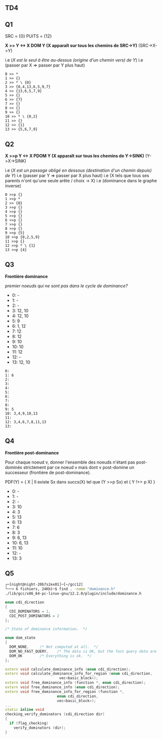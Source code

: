 ## TD4

## Q1 

SRC = {0}
PUITS = {12}

**X >> Y <-> X DOM Y (X apparaît sur tous les chemins de SRC->Y)** (SRC->X->Y)

i.e (*X est le seul à être au-dessus (origine d'un chemin vers) de Y*)
i.e (passer par X => passer par Y plus haut)

```
0 >> *
1 >> {}
2 >> * \ {0}
3 >> {8,4,13,6,5,9,7}
4 >> {13,6,5,7,9}
5 >> {}
6 >> {7}
7 >> {}
8 >> {}
9 >> {}
10 >> * \ {0,2}
11 >> {}
12 >> {1}
13 >> {5,6,7,9}
```

## Q2

**X >>p Y <-> X PDOM Y (X apparaît sur tous les chemins de Y->SINK)** (Y->X->SINK)

i.e (*X est un passage obligé en dessous (destination d'un chemin depuis) de Y*)
i.e (passer par Y => passer par X plus haut)
i.e (X tels que tous ses parents n'ont qu'une seule arête / choix -> X)
i.e (dominance dans le graphe inverse)

```
0 >>p {}
1 >>p *
2 >> {0}
3 >>p {}
4 >>p {}
5 >>p {}
6 >>p {}
7 >>p {}
8 >>p {}
9 >>p {5}
10 >>p {0,2,5,9}
11 >>p {}
12 >>p * \ {1}
13 >>p {4}
```

## Q3

**Frontière dominance**

*premier noeuds qui ne sont pas dans le cycle de dominance?*

- 0: -
- 1: -
- 2: -
- 3: 12, 10
- 4: 12, 10
- 5: 9
- 6: 1, 12
- 7: 12
- 8: 12
- 9: 10
- 10: 10
- 11: 12
- 12: -
- 13: 12, 10

```
0:
1: 6
2:
3:
4:
5:
6:
7:
8:
9: 5
10: 3,4,9,10,13
11:
12: 3,4,6,7,8,11,13
13: 

```

## Q4

**Frontière post-dominance**

Pour chaque noeud v, donner l'ensemble des noeuds n'étant pas post-dominés
strictement par ce noeud v mais dont v post-domine un successeur (frontière de
post-dominance).

PDF(Y) = { X | Il existe Sx dans succs(X) tel que (Y >>p Sx) et ( Y !>> p X) } 

- 0: -
- 1: -
- 2: -
- 3: 10
- 4: 3
- 5: 13
- 6: 13
- 7: 6
- 8: 3
- 9: 6, 13
- 10: 6, 13
- 11: 10
- 12: -
- 13: 3



## Q5

```bash
┌─[night@night-20b7s2ex01]─[~/gcc12]
└──╼ 6 fichiers, 24Kb)─$ find . -name "dominance.h"
./lib/gcc/x86_64-pc-linux-gnu/12.2.0/plugin/include/dominance.h
```

```c++
enum cdi_direction
{
  CDI_DOMINATORS = 1,
  CDI_POST_DOMINATORS = 2
};

/* State of dominance information.  */

enum dom_state
{
  DOM_NONE,		/* Not computed at all.  */
  DOM_NO_FAST_QUERY,	/* The data is OK, but the fast query data are not usable.  */
  DOM_OK		/* Everything is ok.  */
};

extern void calculate_dominance_info (enum cdi_direction);
extern void calculate_dominance_info_for_region (enum cdi_direction,
						 vec<basic_block>);
extern void free_dominance_info (function *, enum cdi_direction);
extern void free_dominance_info (enum cdi_direction);
extern void free_dominance_info_for_region (function *,
					    enum cdi_direction,
					    vec<basic_block>);
...
static inline void
checking_verify_dominators (cdi_direction dir)
{
  if (flag_checking)
    verify_dominators (dir);
}
```
